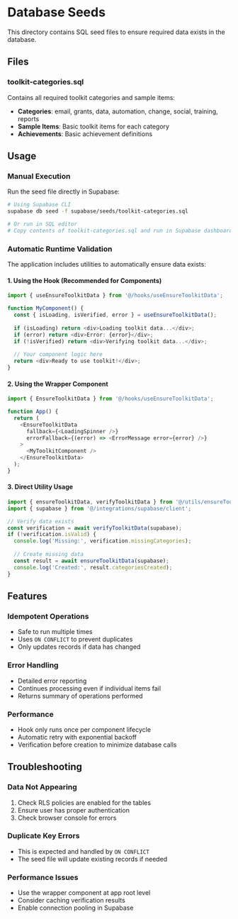 # Database Seeds

This directory contains SQL seed files to ensure required data exists in the database.

## Files

### toolkit-categories.sql
Contains all required toolkit categories and sample items:
- **Categories**: email, grants, data, automation, change, social, training, reports
- **Sample Items**: Basic toolkit items for each category
- **Achievements**: Basic achievement definitions

## Usage

### Manual Execution
Run the seed file directly in Supabase:
```bash
# Using Supabase CLI
supabase db seed -f supabase/seeds/toolkit-categories.sql

# Or run in SQL editor
# Copy contents of toolkit-categories.sql and run in Supabase dashboard
```

### Automatic Runtime Validation
The application includes utilities to automatically ensure data exists:

#### 1. Using the Hook (Recommended for Components)
```typescript
import { useEnsureToolkitData } from '@/hooks/useEnsureToolkitData';

function MyComponent() {
  const { isLoading, isVerified, error } = useEnsureToolkitData();
  
  if (isLoading) return <div>Loading toolkit data...</div>;
  if (error) return <div>Error: {error}</div>;
  if (!isVerified) return <div>Verifying toolkit data...</div>;
  
  // Your component logic here
  return <div>Ready to use toolkit!</div>;
}
```

#### 2. Using the Wrapper Component
```typescript
import { EnsureToolkitData } from '@/hooks/useEnsureToolkitData';

function App() {
  return (
    <EnsureToolkitData
      fallback={<LoadingSpinner />}
      errorFallback={(error) => <ErrorMessage error={error} />}
    >
      <MyToolkitComponent />
    </EnsureToolkitData>
  );
}
```

#### 3. Direct Utility Usage
```typescript
import { ensureToolkitData, verifyToolkitData } from '@/utils/ensureToolkitData';
import { supabase } from '@/integrations/supabase/client';

// Verify data exists
const verification = await verifyToolkitData(supabase);
if (!verification.isValid) {
  console.log('Missing:', verification.missingCategories);
  
  // Create missing data
  const result = await ensureToolkitData(supabase);
  console.log('Created:', result.categoriesCreated);
}
```

## Features

### Idempotent Operations
- Safe to run multiple times
- Uses `ON CONFLICT` to prevent duplicates
- Only updates records if data has changed

### Error Handling
- Detailed error reporting
- Continues processing even if individual items fail
- Returns summary of operations performed

### Performance
- Hook only runs once per component lifecycle
- Automatic retry with exponential backoff
- Verification before creation to minimize database calls

## Troubleshooting

### Data Not Appearing
1. Check RLS policies are enabled for the tables
2. Ensure user has proper authentication
3. Check browser console for errors

### Duplicate Key Errors
- This is expected and handled by `ON CONFLICT`
- The seed file will update existing records if needed

### Performance Issues
- Use the wrapper component at app root level
- Consider caching verification results
- Enable connection pooling in Supabase